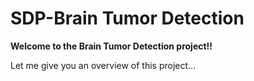# SDP-Brain Tumor Detection
**Welcome to the Brain Tumor Detection project!!**

Let me give you an overview of this project...


